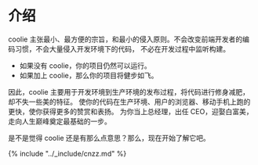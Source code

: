 # 介绍

coolie 主张最小、最方便的宗旨，和最小的侵入原则。不会改变前端开发者的编码习惯，不会大量侵入开发环境下的代码，
不必在开发过程中监听构建。

- 如果没有 coolie，你的项目仍然可以运行。
- 如果加上 coolie，那么你的项目将健步如飞。

因此，coolie 主要用于开发环境到生产环境的发布过程，将代码进行修身减肥，却不失一些美的特征。
使你的代码在生产环境、用户的浏览器、移动手机上跑的更快，使你获得更多的赞赏和表扬。
为你当上总经理，出任 CEO，迎娶白富美，走向人生巅峰奠定最基础的一步。

是不是觉得 coolie 还是有那么点意思？那么，现在开始了解它吧。

{% include "../_include/cnzz.md" %}

